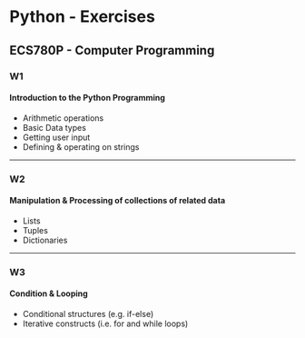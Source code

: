 # Python - Exercises  
## ECS780P - Computer Programming  
### W1    
#### Introduction to the Python Programming  
- Arithmetic operations
- Basic Data types
- Getting user input
- Defining & operating on strings
  
***
  
### W2     
#### Manipulation & Processing of collections of related data
- Lists
- Tuples
- Dictionaries
  
***

### W3     
#### Condition & Looping
- Conditional structures (e.g. if-else)
- Iterative constructs (i.e. for and while loops)


